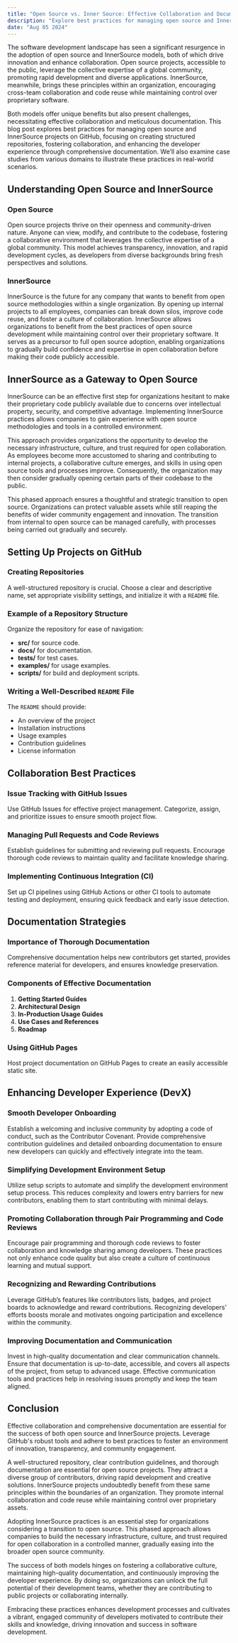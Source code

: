 ```yaml
---
title: "Open Source vs. Inner Source: Effective Collaboration and Documentation Practices on GitHub"
description: "Explore best practices for managing open source and InnerSource projects on GitHub, focusing on creating structured repositories, fostering collaboration, and enhancing documentation."
date: "Aug 05 2024"
---
```


The software development landscape has seen a significant resurgence in the adoption of open source and InnerSource models, both of which drive innovation and enhance collaboration. Open source projects, accessible to the public, leverage the collective expertise of a global community, promoting rapid development and diverse applications. InnerSource, meanwhile, brings these principles within an organization, encouraging cross-team collaboration and code reuse while maintaining control over proprietary software.

Both models offer unique benefits but also present challenges, necessitating effective collaboration and meticulous documentation. This blog post explores best practices for managing open source and InnerSource projects on GitHub, focusing on creating structured repositories, fostering collaboration, and enhancing the developer experience through comprehensive documentation. We’ll also examine case studies from various domains to illustrate these practices in real-world scenarios.

## Understanding Open Source and InnerSource

### Open Source

Open source projects thrive on their openness and community-driven nature. Anyone can view, modify, and contribute to the codebase, fostering a collaborative environment that leverages the collective expertise of a global community. This model achieves transparency, innovation, and rapid development cycles, as developers from diverse backgrounds bring fresh perspectives and solutions.

### InnerSource

InnerSource is the future for any company that wants to benefit from open source methodologies within a single organization. By opening up internal projects to all employees, companies can break down silos, improve code reuse, and foster a culture of collaboration. InnerSource allows organizations to benefit from the best practices of open source development while maintaining control over their proprietary software. It serves as a precursor to full open source adoption, enabling organizations to gradually build confidence and expertise in open collaboration before making their code publicly accessible.

## InnerSource as a Gateway to Open Source

InnerSource can be an effective first step for organizations hesitant to make their proprietary code publicly available due to concerns over intellectual property, security, and competitive advantage. Implementing InnerSource practices allows companies to gain experience with open source methodologies and tools in a controlled environment.

This approach provides organizations the opportunity to develop the necessary infrastructure, culture, and trust required for open collaboration. As employees become more accustomed to sharing and contributing to internal projects, a collaborative culture emerges, and skills in using open source tools and processes improve. Consequently, the organization may then consider gradually opening certain parts of their codebase to the public.

This phased approach ensures a thoughtful and strategic transition to open source. Organizations can protect valuable assets while still reaping the benefits of wider community engagement and innovation. The transition from internal to open source can be managed carefully, with processes being carried out gradually and securely.

## Setting Up Projects on GitHub

### Creating Repositories

A well-structured repository is crucial. Choose a clear and descriptive name, set appropriate visibility settings, and initialize it with a `README` file.

### Example of a Repository Structure

Organize the repository for ease of navigation:
- **src/** for source code.
- **docs/** for documentation.
- **tests/** for test cases.
- **examples/** for usage examples.
- **scripts/** for build and deployment scripts.

### Writing a Well-Described `README` File

The `README` should provide:
- An overview of the project
- Installation instructions
- Usage examples
- Contribution guidelines
- License information

## Collaboration Best Practices

### Issue Tracking with GitHub Issues

Use GitHub Issues for effective project management. Categorize, assign, and prioritize issues to ensure smooth project flow.

### Managing Pull Requests and Code Reviews

Establish guidelines for submitting and reviewing pull requests. Encourage thorough code reviews to maintain quality and facilitate knowledge sharing.

### Implementing Continuous Integration (CI)

Set up CI pipelines using GitHub Actions or other CI tools to automate testing and deployment, ensuring quick feedback and early issue detection.

## Documentation Strategies

### Importance of Thorough Documentation

Comprehensive documentation helps new contributors get started, provides reference material for developers, and ensures knowledge preservation.

### Components of Effective Documentation

1. **Getting Started Guides**
2. **Architectural Design**
3. **In-Production Usage Guides**
4. **Use Cases and References**
5. **Roadmap**

### Using GitHub Pages

Host project documentation on GitHub Pages to create an easily accessible static site.

## Enhancing Developer Experience (DevX)

### Smooth Developer Onboarding

Establish a welcoming and inclusive community by adopting a code of conduct, such as the Contributor Covenant. Provide comprehensive contribution guidelines and detailed onboarding documentation to ensure new developers can quickly and effectively integrate into the team.

### Simplifying Development Environment Setup

Utilize setup scripts to automate and simplify the development environment setup process. This reduces complexity and lowers entry barriers for new contributors, enabling them to start contributing with minimal delays.

### Promoting Collaboration through Pair Programming and Code Reviews

Encourage pair programming and thorough code reviews to foster collaboration and knowledge sharing among developers. These practices not only enhance code quality but also create a culture of continuous learning and mutual support.

### Recognizing and Rewarding Contributions

Leverage GitHub’s features like contributors lists, badges, and project boards to acknowledge and reward contributions. Recognizing developers’ efforts boosts morale and motivates ongoing participation and excellence within the community.

### Improving Documentation and Communication

Invest in high-quality documentation and clear communication channels. Ensure that documentation is up-to-date, accessible, and covers all aspects of the project, from setup to advanced usage. Effective communication tools and practices help in resolving issues promptly and keep the team aligned.

## Conclusion

Effective collaboration and comprehensive documentation are essential for the success of both open source and InnerSource projects. Leverage GitHub's robust tools and adhere to best practices to foster an environment of innovation, transparency, and community engagement.

A well-structured repository, clear contribution guidelines, and thorough documentation are essential for open source projects. They attract a diverse group of contributors, driving rapid development and creative solutions. InnerSource projects undoubtedly benefit from these same principles within the boundaries of an organization. They promote internal collaboration and code reuse while maintaining control over proprietary assets.

Adopting InnerSource practices is an essential step for organizations considering a transition to open source. This phased approach allows companies to build the necessary infrastructure, culture, and trust required for open collaboration in a controlled manner, gradually easing into the broader open source community.

The success of both models hinges on fostering a collaborative culture, maintaining high-quality documentation, and continuously improving the developer experience. By doing so, organizations can unlock the full potential of their development teams, whether they are contributing to public projects or collaborating internally.

Embracing these practices enhances development processes and cultivates a vibrant, engaged community of developers motivated to contribute their skills and knowledge, driving innovation and success in software development.
